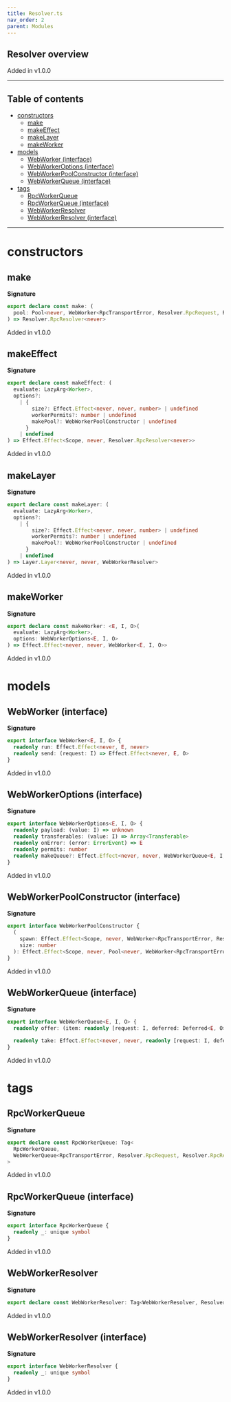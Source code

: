 ```yaml
---
title: Resolver.ts
nav_order: 2
parent: Modules
---
```


## Resolver overview

Added in v1.0.0

---

<h2 class="text-delta">Table of contents</h2>

- [constructors](#constructors)
  - [make](#make)
  - [makeEffect](#makeeffect)
  - [makeLayer](#makelayer)
  - [makeWorker](#makeworker)
- [models](#models)
  - [WebWorker (interface)](#webworker-interface)
  - [WebWorkerOptions (interface)](#webworkeroptions-interface)
  - [WebWorkerPoolConstructor (interface)](#webworkerpoolconstructor-interface)
  - [WebWorkerQueue (interface)](#webworkerqueue-interface)
- [tags](#tags)
  - [RpcWorkerQueue](#rpcworkerqueue)
  - [RpcWorkerQueue (interface)](#rpcworkerqueue-interface)
  - [WebWorkerResolver](#webworkerresolver)
  - [WebWorkerResolver (interface)](#webworkerresolver-interface)

---

# constructors

## make

**Signature**

```ts
export declare const make: (
  pool: Pool<never, WebWorker<RpcTransportError, Resolver.RpcRequest, Resolver.RpcResponse>>
) => Resolver.RpcResolver<never>
```

Added in v1.0.0

## makeEffect

**Signature**

```ts
export declare const makeEffect: (
  evaluate: LazyArg<Worker>,
  options?:
    | {
        size?: Effect.Effect<never, never, number> | undefined
        workerPermits?: number | undefined
        makePool?: WebWorkerPoolConstructor | undefined
      }
    | undefined
) => Effect.Effect<Scope, never, Resolver.RpcResolver<never>>
```

Added in v1.0.0

## makeLayer

**Signature**

```ts
export declare const makeLayer: (
  evaluate: LazyArg<Worker>,
  options?:
    | {
        size?: Effect.Effect<never, never, number> | undefined
        workerPermits?: number | undefined
        makePool?: WebWorkerPoolConstructor | undefined
      }
    | undefined
) => Layer.Layer<never, never, WebWorkerResolver>
```

Added in v1.0.0

## makeWorker

**Signature**

```ts
export declare const makeWorker: <E, I, O>(
  evaluate: LazyArg<Worker>,
  options: WebWorkerOptions<E, I, O>
) => Effect.Effect<never, never, WebWorker<E, I, O>>
```

Added in v1.0.0

# models

## WebWorker (interface)

**Signature**

```ts
export interface WebWorker<E, I, O> {
  readonly run: Effect.Effect<never, E, never>
  readonly send: (request: I) => Effect.Effect<never, E, O>
}
```

Added in v1.0.0

## WebWorkerOptions (interface)

**Signature**

```ts
export interface WebWorkerOptions<E, I, O> {
  readonly payload: (value: I) => unknown
  readonly transferables: (value: I) => Array<Transferable>
  readonly onError: (error: ErrorEvent) => E
  readonly permits: number
  readonly makeQueue?: Effect.Effect<never, never, WebWorkerQueue<E, I, O>>
}
```

Added in v1.0.0

## WebWorkerPoolConstructor (interface)

**Signature**

```ts
export interface WebWorkerPoolConstructor {
  (
    spawn: Effect.Effect<Scope, never, WebWorker<RpcTransportError, Resolver.RpcRequest, Resolver.RpcResponse>>,
    size: number
  ): Effect.Effect<Scope, never, Pool<never, WebWorker<RpcTransportError, Resolver.RpcRequest, Resolver.RpcResponse>>>
}
```

Added in v1.0.0

## WebWorkerQueue (interface)

**Signature**

```ts
export interface WebWorkerQueue<E, I, O> {
  readonly offer: (item: readonly [request: I, deferred: Deferred<E, O>]) => Effect.Effect<never, never, void>

  readonly take: Effect.Effect<never, never, readonly [request: I, deferred: Deferred<E, O>]>
}
```

Added in v1.0.0

# tags

## RpcWorkerQueue

**Signature**

```ts
export declare const RpcWorkerQueue: Tag<
  RpcWorkerQueue,
  WebWorkerQueue<RpcTransportError, Resolver.RpcRequest, Resolver.RpcResponse>
>
```

Added in v1.0.0

## RpcWorkerQueue (interface)

**Signature**

```ts
export interface RpcWorkerQueue {
  readonly _: unique symbol
}
```

Added in v1.0.0

## WebWorkerResolver

**Signature**

```ts
export declare const WebWorkerResolver: Tag<WebWorkerResolver, Resolver.RpcResolver<never>>
```

Added in v1.0.0

## WebWorkerResolver (interface)

**Signature**

```ts
export interface WebWorkerResolver {
  readonly _: unique symbol
}
```

Added in v1.0.0
